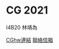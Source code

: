 # CG 2021
<p>I4B20 林靖為<br></p>
<a href="http://yuyi07.github.io/CGhws/index.html">CGhw連結</a>
<a href="mailto:welson890519@gamil.com">聯絡信箱</a>
